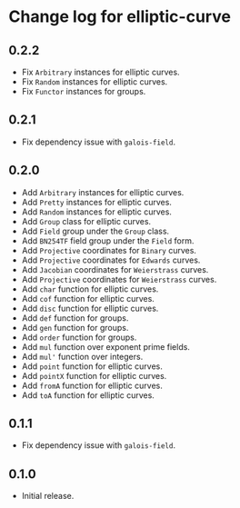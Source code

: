 # Change log for elliptic-curve

## 0.2.2

* Fix `Arbitrary` instances for elliptic curves.
* Fix `Random` instances for elliptic curves.
* Fix `Functor` instances for groups.

## 0.2.1

* Fix dependency issue with `galois-field`.

## 0.2.0

* Add `Arbitrary` instances for elliptic curves.
* Add `Pretty` instances for elliptic curves.
* Add `Random` instances for elliptic curves.
* Add `Group` class for elliptic curves.
* Add `Field` group under the `Group` class.
* Add `BN254TF` field group under the `Field` form.
* Add `Projective` coordinates for `Binary` curves.
* Add `Projective` coordinates for `Edwards` curves.
* Add `Jacobian` coordinates for `Weierstrass` curves.
* Add `Projective` coordinates for `Weierstrass` curves.
* Add `char` function for elliptic curves.
* Add `cof` function for elliptic curves.
* Add `disc` function for elliptic curves.
* Add `def` function for groups.
* Add `gen` function for groups.
* Add `order` function for groups.
* Add `mul` function over exponent prime fields.
* Add `mul'` function over integers.
* Add `point` function for elliptic curves.
* Add `pointX` function for elliptic curves.
* Add `fromA` function for elliptic curves.
* Add `toA` function for elliptic curves.

## 0.1.1

* Fix dependency issue with `galois-field`.

## 0.1.0

* Initial release.
